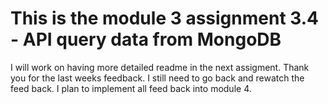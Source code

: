 # This is the module 3 assignment 3.4 - API query data from MongoDB

I will work on having more detailed readme in the next assigment. Thank you for the last weeks feedback.
I still need to go back and rewatch the feed back. I plan to implement all feed back into module 4.
